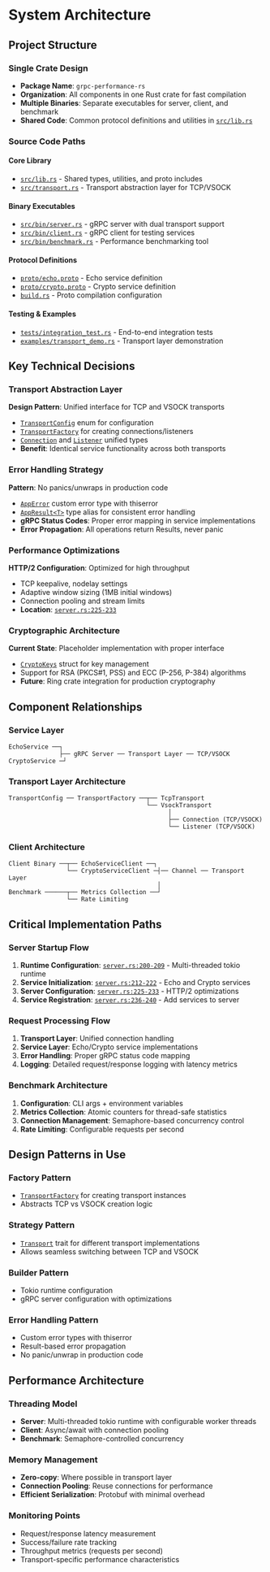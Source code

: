 # System Architecture

## Project Structure

### Single Crate Design
- **Package Name**: `grpc-performance-rs`
- **Organization**: All components in one Rust crate for fast compilation
- **Multiple Binaries**: Separate executables for server, client, and benchmark
- **Shared Code**: Common protocol definitions and utilities in [`src/lib.rs`](src/lib.rs:1)

### Source Code Paths

#### Core Library
- [`src/lib.rs`](src/lib.rs:1) - Shared types, utilities, and proto includes
- [`src/transport.rs`](src/transport.rs:1) - Transport abstraction layer for TCP/VSOCK

#### Binary Executables
- [`src/bin/server.rs`](src/bin/server.rs:1) - gRPC server with dual transport support
- [`src/bin/client.rs`](src/bin/client.rs:1) - gRPC client for testing services
- [`src/bin/benchmark.rs`](src/bin/benchmark.rs:1) - Performance benchmarking tool

#### Protocol Definitions
- [`proto/echo.proto`](proto/echo.proto:1) - Echo service definition
- [`proto/crypto.proto`](proto/crypto.proto:1) - Crypto service definition
- [`build.rs`](build.rs:1) - Proto compilation configuration

#### Testing & Examples
- [`tests/integration_test.rs`](tests/integration_test.rs:1) - End-to-end integration tests
- [`examples/transport_demo.rs`](examples/transport_demo.rs:1) - Transport layer demonstration

## Key Technical Decisions

### Transport Abstraction Layer
**Design Pattern**: Unified interface for TCP and VSOCK transports
- [`TransportConfig`](src/transport.rs:11) enum for configuration
- [`TransportFactory`](src/transport.rs:261) for creating connections/listeners
- [`Connection`](src/transport.rs:103) and [`Listener`](src/transport.rs:144) unified types
- **Benefit**: Identical service functionality across both transports

### Error Handling Strategy
**Pattern**: No panics/unwraps in production code
- [`AppError`](src/lib.rs:27) custom error type with thiserror
- [`AppResult<T>`](src/lib.rs:50) type alias for consistent error handling
- **gRPC Status Codes**: Proper error mapping in service implementations
- **Error Propagation**: All operations return Results, never panic

### Performance Optimizations
**HTTP/2 Configuration**: Optimized for high throughput
- TCP keepalive, nodelay settings
- Adaptive window sizing (1MB initial windows)
- Connection pooling and stream limits
- **Location**: [`server.rs:225-233`](src/bin/server.rs:225)

### Cryptographic Architecture
**Current State**: Placeholder implementation with proper interface
- [`CryptoKeys`](src/lib.rs:61) struct for key management
- Support for RSA (PKCS#1, PSS) and ECC (P-256, P-384) algorithms
- **Future**: Ring crate integration for production cryptography

## Component Relationships

### Service Layer
```
EchoService ──┐
              ├── gRPC Server ── Transport Layer ── TCP/VSOCK
CryptoService ─┘
```

### Transport Layer Architecture
```
TransportConfig ── TransportFactory ──┬── TcpTransport
                                      └── VsockTransport
                                            │
                                            ├── Connection (TCP/VSOCK)
                                            └── Listener (TCP/VSOCK)
```

### Client Architecture
```
Client Binary ──┬── EchoServiceClient ──┐
                └── CryptoServiceClient ─┤── Channel ── Transport Layer
                                         │
Benchmark ──────┬── Metrics Collection ──┘
                └── Rate Limiting
```

## Critical Implementation Paths

### Server Startup Flow
1. **Runtime Configuration**: [`server.rs:200-209`](src/bin/server.rs:200) - Multi-threaded tokio runtime
2. **Service Initialization**: [`server.rs:212-222`](src/bin/server.rs:212) - Echo and Crypto services
3. **Server Configuration**: [`server.rs:225-233`](src/bin/server.rs:225) - HTTP/2 optimizations
4. **Service Registration**: [`server.rs:236-240`](src/bin/server.rs:236) - Add services to server

### Request Processing Flow
1. **Transport Layer**: Unified connection handling
2. **Service Layer**: Echo/Crypto service implementations
3. **Error Handling**: Proper gRPC status code mapping
4. **Logging**: Detailed request/response logging with latency metrics

### Benchmark Architecture
1. **Configuration**: CLI args + environment variables
2. **Metrics Collection**: Atomic counters for thread-safe statistics
3. **Connection Management**: Semaphore-based concurrency control
4. **Rate Limiting**: Configurable requests per second

## Design Patterns in Use

### Factory Pattern
- [`TransportFactory`](src/transport.rs:261) for creating transport instances
- Abstracts TCP vs VSOCK creation logic

### Strategy Pattern
- [`Transport`](src/transport.rs:184) trait for different transport implementations
- Allows seamless switching between TCP and VSOCK

### Builder Pattern
- Tokio runtime configuration
- gRPC server configuration with optimizations

### Error Handling Pattern
- Custom error types with thiserror
- Result-based error propagation
- No panic/unwrap in production code

## Performance Architecture

### Threading Model
- **Server**: Multi-threaded tokio runtime with configurable worker threads
- **Client**: Async/await with connection pooling
- **Benchmark**: Semaphore-controlled concurrency

### Memory Management
- **Zero-copy**: Where possible in transport layer
- **Connection Pooling**: Reuse connections for performance
- **Efficient Serialization**: Protobuf with minimal overhead

### Monitoring Points
- Request/response latency measurement
- Success/failure rate tracking
- Throughput metrics (requests per second)
- Transport-specific performance characteristics